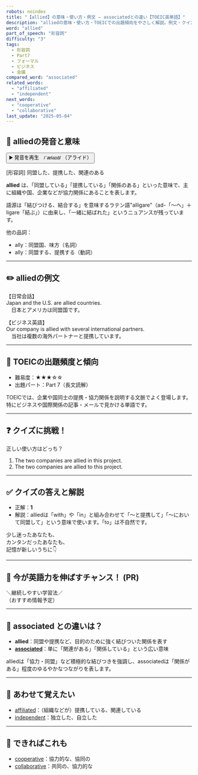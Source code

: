 ```yaml
---
robots: noindex
title: "【allied】の意味・使い方・例文 ― associatedとの違い【TOEIC英単語】"
description: "alliedの意味・使い方・TOEICでの出題傾向をやさしく解説。例文・クイズ付きでassociatedとの違いもわかりやすく学べます。"
word: "allied"
part_of_speech: "形容詞"
difficulty: "3"
tags:
  - 形容詞
  - Part7
  - フォーマル
  - ビジネス
  - 会議
compared_word: "associated"
related_words:
  - "affiliated"
  - "independent"
next_words:
  - "cooperative"
  - "collaborative"
last_update: "2025-05-04"
---
```


## 🔰 alliedの発音と意味

<button class="play-audio" onclick="playTTS('allied')">
  <span class="play-audio-main">
    ▶️ 発音を再生　/ˈælaɪd/
  </span>
  <span class="play-audio-sub">
    （アライド）
  </span>
</button>

[形容詞] 同盟した、提携した、関連のある

**allied** は、「同盟している」「提携している」「関係のある」といった意味で、主に組織や国、企業などが協力関係にあることを表します。

語源は「結びつける、結合する」を意味するラテン語"alligare"（ad-「～へ」＋ligare「結ぶ」）に由来し、「一緒に結ばれた」というニュアンスが残っています。

他の品詞：  
- ally：同盟国、味方（名詞）
- ally：同盟する、提携する（動詞）

---

## ✏️ alliedの例文

【日常会話】  
Japan and the U.S. are allied countries.  
　日本とアメリカは同盟国です。

【ビジネス英語】  
Our company is allied with several international partners.  
　当社は複数の海外パートナーと提携しています。

---

## 🎯 TOEICの出題頻度と傾向

- 難易度：★★★☆☆
- 出題パート：Part 7（長文読解）

TOEICでは、企業や国同士の提携・協力関係を説明する文脈でよく登場します。特にビジネスや国際関係の記事・メールで見かける単語です。

---

## ❓ クイズに挑戦！

正しい使い方はどっち？

1. The two companies are allied in this project.  
2. The two companies are allied to this project.

---

## ✅ クイズの答えと解説

- 正解：**1**
- 解説：alliedは「with」や「in」と組み合わせて「～と提携して」「～において同盟して」という意味で使います。「to」は不自然です。

少し迷ったあなたも、  
カンタンだったあなたも、  
記憶が新しいうちに👇️

---

## 🚀 今が英語力を伸ばすチャンス！ (PR)

<div class="info-center">
＼継続しやすい学習法／<br>  
（おすすめ情報予定）
</div>

---

## 🤔  associated との違いは？

- **allied**：同盟や提携など、目的のために強く結びついた関係を表す
- **[associated](/associated)**：単に「関連がある」「関係している」という広い意味

alliedは「協力・同盟」など積極的な結びつきを強調し、associatedは「関係がある」程度のゆるやかなつながりを表します。

---

## 🧩 あわせて覚えたい

- [affiliated](/affiliated)：（組織などが）提携している、関連している
- [independent](/independent)：独立した、自立した

---

## 📖 できればこれも

- [cooperative](/cooperative)：協力的な、協同の
- [collaborative](/collaborative)：共同の、協力的な
<!-- cvid: aid45_bid09 -->
